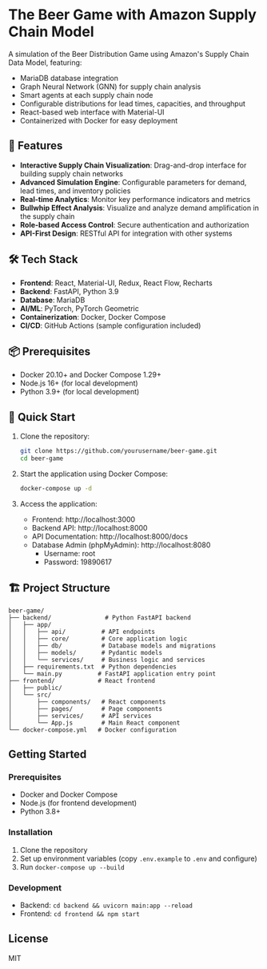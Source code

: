 # The Beer Game with Amazon Supply Chain Model

A simulation of the Beer Distribution Game using Amazon's Supply Chain Data Model, featuring:
- MariaDB database integration
- Graph Neural Network (GNN) for supply chain analysis
- Smart agents at each supply chain node
- Configurable distributions for lead times, capacities, and throughput
- React-based web interface with Material-UI
- Containerized with Docker for easy deployment

## 🚀 Features

- **Interactive Supply Chain Visualization**: Drag-and-drop interface for building supply chain networks
- **Advanced Simulation Engine**: Configurable parameters for demand, lead times, and inventory policies
- **Real-time Analytics**: Monitor key performance indicators and metrics
- **Bullwhip Effect Analysis**: Visualize and analyze demand amplification in the supply chain
- **Role-based Access Control**: Secure authentication and authorization
- **API-First Design**: RESTful API for integration with other systems

## 🛠 Tech Stack

- **Frontend**: React, Material-UI, Redux, React Flow, Recharts
- **Backend**: FastAPI, Python 3.9
- **Database**: MariaDB
- **AI/ML**: PyTorch, PyTorch Geometric
- **Containerization**: Docker, Docker Compose
- **CI/CD**: GitHub Actions (sample configuration included)

## 📦 Prerequisites

- Docker 20.10+ and Docker Compose 1.29+
- Node.js 16+ (for local development)
- Python 3.9+ (for local development)

## 🚀 Quick Start

1. Clone the repository:
   ```bash
   git clone https://github.com/yourusername/beer-game.git
   cd beer-game
   ```

2. Start the application using Docker Compose:
   ```bash
   docker-compose up -d
   ```

3. Access the application:
   - Frontend: http://localhost:3000
   - Backend API: http://localhost:8000
   - API Documentation: http://localhost:8000/docs
   - Database Admin (phpMyAdmin): http://localhost:8080
     - Username: root
     - Password: 19890617

## 🏗 Project Structure


```
beer-game/
├── backend/               # Python FastAPI backend
│   ├── app/
│   │   ├── api/          # API endpoints
│   │   ├── core/         # Core application logic
│   │   ├── db/           # Database models and migrations
│   │   ├── models/       # Pydantic models
│   │   └── services/     # Business logic and services
│   ├── requirements.txt  # Python dependencies
│   └── main.py          # FastAPI application entry point
├── frontend/            # React frontend
│   ├── public/
│   └── src/
│       ├── components/   # React components
│       ├── pages/        # Page components
│       ├── services/     # API services
│       └── App.js        # Main React component
└── docker-compose.yml   # Docker configuration
```

## Getting Started

### Prerequisites

- Docker and Docker Compose
- Node.js (for frontend development)
- Python 3.8+

### Installation

1. Clone the repository
2. Set up environment variables (copy `.env.example` to `.env` and configure)
3. Run `docker-compose up --build`

### Development

- Backend: `cd backend && uvicorn main:app --reload`
- Frontend: `cd frontend && npm start`

## License

MIT
